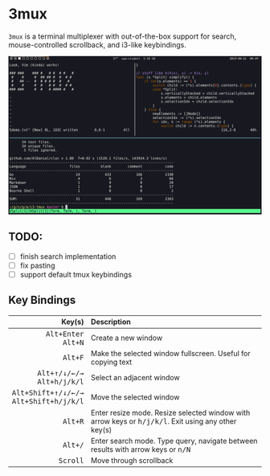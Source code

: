 # 3mux

`3mux` is a terminal multiplexer with out-of-the-box support for search, mouse-controlled scrollback, and i3-like keybindings. 

![Screenshot](./i3-tmux.png)

<!--TODO: GIF!-->

## TODO:
- [ ] finish search implementation
- [ ] fix pasting
- [ ] support default tmux keybindings

## Key Bindings

| Key(s) | Description
|-------:|:------------
|<kbd>Alt+Enter</kbd><br><kbd>Alt+N</kbd> | Create a new window
|<kbd>Alt+F</kbd> | Make the selected window fullscreen. Useful for copying text
|<kbd>Alt+&uarr;/&darr;/&larr;/&rarr;</kbd><br><kbd>Alt+h/j/k/l</kbd> | Select an adjacent window
|<kbd>Alt+Shift+&uarr;/&darr;/&larr;/&rarr;</kbd><br><kbd>Alt+Shift+h/j/k/l</kbd> | Move the selected window
|<kbd>Alt+R</kbd> | Enter resize mode. Resize selected window with arrow keys or <kbd>h/j/k/l</kbd>. Exit using any other key(s)
|<kbd>Alt+/</kbd> | Enter search mode. Type query, navigate between results with arrow keys or <kbd>n/N</kbd>
|<kbd>Scroll</kbd> | Move through scrollback
